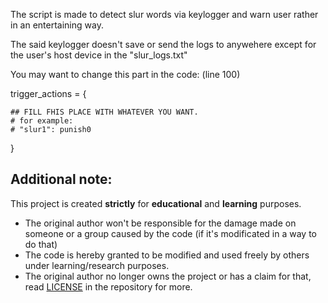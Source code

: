 The script is made to detect slur words via keylogger and warn user rather in an entertaining way. 

The said keylogger doesn't save or send the logs to anywehere except for the user's host device in the "slur_logs.txt" 

You may want to change this part in the code: (line 100)

trigger_actions = {            

    ## FILL FHIS PLACE WITH WHATEVER YOU WANT.
    # for example: 
    # "slur1": punish0

}


## Additional note:
This project is created **strictly** for **educational** and **learning** purposes.
- The original author won't be responsible for the damage made on someone or a group caused by the code (if it's modificated in a way to do that)
- The code is hereby granted to be modified and used freely by others under learning/research purposes.
- The original author no longer owns the project or has a claim for that, read [LICENSE](./LICENSE) in the repository for more.
